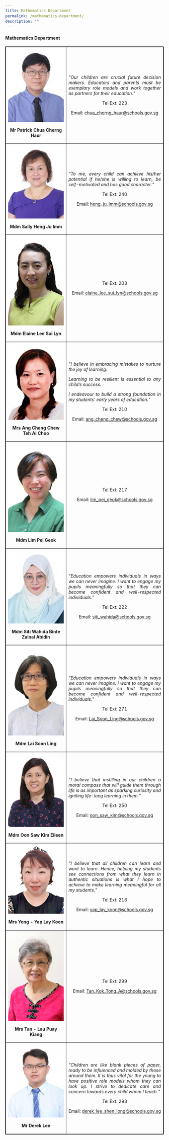 ```yaml
---
title: Mathematics Department
permalink: /mathematics-department/
description: ""
---
```

<h4><strong>Mathematics Department</strong></h4>
<table style="border-collapse: collapse; width: 100%; border:1px solid black;">
<tbody>
<tr>
<td style="text-align: center; border:1px solid black;">
<img src="/images/ma1.jpg" style="width:100%;">
<p><strong>Mr Patrick Chua Cherng Haur</strong></p>
</td>
<td style="width: 50%; text-align: justify; border:1px solid black;">
<p><em>"Our children are crucial future decision makers. Educators and parents must be exemplary role models and work together as partners for their education."</em></p>
<p style="width: 100%; text-align: center;">Tel Ext: 223</p>
<p style="width: 100%; text-align: center;">Email:&nbsp;<a href="mailto:chua_cherng_haur@schools.gov.sg">chua_cherng_haur@schools.gov.sg</a></p>
</td>
</tr>
<td style="text-align: center; border:1px solid black;">
<img style="width:100%;" src="/images/ma4.jpg">
<p><strong>Mdm Sally Heng Ju Imm</strong></p>
</td>
<td style="width: 50%; text-align: justify; border:1px solid black;">
<p><em>"To me, every child can achieve his/her potential if he/she is willing to learn, be self-motivated and has good character."</em></p>
<p style="width: 100%; text-align: center;">Tel Ext: 240</p>
<p style="width: 100%; text-align: center;">Email:&nbsp;<a href="mailto:heng_ju_imm@schools.gov.sg">heng_ju_imm@schools.gov.sg</a></p>
</td>
<tr>
<td style="text-align: center; border:1px solid black;">
<img style="width:100%;" src="/images/ELAINE.jpg">
<p><strong>Mdm Elaine Lee Sui Lyn</strong></p>
</td>
<td style="width: 50%; text-align: justify; border:1px solid black;">
<p><em></em></p>
<p style="width: 100%; text-align: center;">Tel Ext: 203</p>
<p style="width: 100%; text-align: center;">Email:&nbsp;<a href="mailto:elaine_lee_sui_lyn@schools.gov.sg">elaine_lee_sui_lyn@schools.gov.sg</a></p>
</td>
<tr>
<td style="text-align: center; border:1px solid black;">
<img style="width:100%;" src="/images/ma5.jpg">
<p><strong>Mrs Ang Cheng Chew Teh Ai Choo</strong></p>
</td>
<td style="width: 50%; text-align: justify; border:1px solid black;">
<p><em>"I believe in embracing mistakes to nurture the joy of learning.</em></p>
<p><em>Learning to be resilient is essential to any child&rsquo;s success.</em></p>
<p><em>I endeavour to build a strong foundation in my students&rsquo; early years of education."</em></p>
<p style="width: 100%; text-align: center;">Tel Ext: 210</p>
<p style="width: 100%; text-align: center;">Email:&nbsp;<a href="mailto:ang_cheng_chew@schools.gov.sg">ang_cheng_chew@schools.gov.sg</a></p>
</td>
<tr>
<td style="text-align: center; border:1px solid black;">
<img style="width:100%;" src="/images/SHANNON.jpg">
<p><strong>Mdm Lim Pei Geok</strong></p>
</td>
<td style="width: 50%; text-align: justify; border:1px solid black;">
<p><em></em></p>
<p style="width: 100%; text-align: center;">Tel Ext: 217</p>
<p style="width: 100%; text-align: center;">Email:&nbsp;<a href="mailto:lim_pei_geok@schools.gov.sg">lim_pei_geok@schools.gov.sg</a></p>
</td>
<tr>
<td style="text-align: center; border:1px solid black;">
<img style="width:100%;" src="/images/ma6.jpg">
<p><strong>Mdm Siti Wahida Binte Zainal Abidin</strong></p>
</td>
<td style="width: 50%; text-align: justify; border:1px solid black;">
<p><em>"Education empowers individuals in ways we can never imagine. I want to engage my pupils meaningfully so that they can become confident and well-respected individuals."</em></p>
<p style="width: 100%; text-align: center;">Tel Ext: 222</p>
<p style="width: 100%; text-align: center;">Email:&nbsp;<a href="mailto:siti_wahida@schools.gov.sg">siti_wahida@schools.gov.sg</a></p>
</td>
<tr>
<td style="text-align: center; border:1px solid black;">
<img style="width:100%;" src="/images/LAI SOON LING.jpg">
<p><strong>Mdm Lai Soon Ling</strong></p>
</td>
<td style="width: 50%; text-align: justify; border:1px solid black;">
<p><em>"Education empowers individuals in ways we can never imagine. I want to engage my pupils meaningfully so that they can become confident and well-respected individuals."</em></p>
<p style="width: 100%; text-align: center;">Tel Ext: 271</p>
<p style="width: 100%; text-align: center;">Email:&nbsp;<a href="mailto:Lai_Soon_Ling@schools.gov.sg">Lai_Soon_Ling@schools.gov.sg</a></p>
</td>
<tr>
<td style="text-align: center; border:1px solid black;">
<img style="width:100%;" src="/images/ma9.jpg">
<p><strong>Mdm Oon Saw Kim Eileen</strong></p>
</td>
<td style="width: 50%; text-align: justify; border:1px solid black;">
<p><em>"I believe that instilling in our children a moral compass that will guide them through life is as important as sparking curiosity and igniting life-long learning in them."</em></p>
<p style="width: 100%; text-align: center;">Tel Ext: 250</p>
<p style="width: 100%; text-align: center;">Email:&nbsp;<a href="mailto:oon_saw_kim@schools.gov.sg">oon_saw_kim@schools.gov.sg</a></p>
</td>
<tr>
<td style="text-align: center; border:1px solid black;">
<img style="width:100%;" src="/images/LAY KOON.jpg">
<p><strong>Mrs Yong - Yap Lay Koon</strong></p>
</td>
<td style="width: 50%; text-align: justify; border:1px solid black;">
<p><em>“I believe that all children can learn and want to learn. Hence, helping my students see connections from what they learn in authentic situations is what I hope to achieve to make learning meaningful for all my students.”</em></p>
<p style="width: 100%; text-align: center;">Tel Ext: 216</p>
<p style="width: 100%; text-align: center;">Email:&nbsp;<a href="mailto:yap_lay_koon@schools.gov.sg">yap_lay_koon@schools.gov.sg</a></p>
</td>
<tr>
<td style="text-align: center; border:1px solid black;">
<img style="width:100%;" src="/images/MRS TAN.jpg">
<p><strong>Mrs Tan - Lau Puay Kiang</strong></p>
</td>
<td style="width: 50%; text-align: justify; border:1px solid black;">
<p><em></em></p>
<p style="width: 100%; text-align: center;">Tel Ext: 299</p>
<p style="width: 100%; text-align: center;">Email:&nbsp;<a href="mailto:Tan_Kok_Tong_A@schools.gov.sg">Tan_Kok_Tong_A@schools.gov.sg</a></p>
</td>
<tr>
<td style="text-align: center; border:1px solid black;">
<img style="width:100%;" src="/images/ma11.jpg">
<p><strong>Mr Derek Lee</strong></p>
</td>
<td style="width: 50%; text-align: justify; border:1px solid black;">
<p><em>"Children are like blank pieces of paper, ready to be influenced and molded by those around them. It is thus vital for the young to have positive role models whom they can look up. I strive to dedicate care and concern towards every child whom I teach."</em></p>
<p style="width: 100%; text-align: center;">Tel Ext: 293</p>
<p style="width: 100%; text-align: center;">Email:&nbsp;<a href="mailto:derek_lee_shen_long@schools.gov.sg">derek_lee_shen_long@schools.gov.sg</a></p>
</td>
</table>